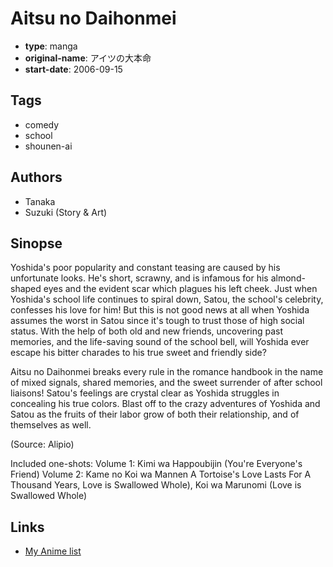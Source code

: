 # Aitsu no Daihonmei

-   **type**: manga
-   **original-name**: アイツの大本命
-   **start-date**: 2006-09-15

## Tags

-   comedy
-   school
-   shounen-ai

## Authors

-   Tanaka
-   Suzuki (Story & Art)

## Sinopse

Yoshida's poor popularity and constant teasing are caused by his unfortunate looks. He's short, scrawny, and is infamous for his almond-shaped eyes and the evident scar which plagues his left cheek. Just when Yoshida's school life continues to spiral down, Satou, the school's celebrity, confesses his love for him! But this is not good news at all when Yoshida assumes the worst in Satou since it's tough to trust those of high social status. With the help of both old and new friends, uncovering past memories, and the life-saving sound of the school bell, will Yoshida ever escape his bitter charades to his true sweet and friendly side?

Aitsu no Daihonmei breaks every rule in the romance handbook in the name of mixed signals, shared memories, and the sweet surrender of after school liaisons! Satou's feelings are crystal clear as Yoshida struggles in concealing his true colors. Blast off to the crazy adventures of Yoshida and Satou as the fruits of their labor grow of both their relationship, and of themselves as well.

(Source: Alipio)

Included one-shots:
Volume 1: Kimi wa Happoubijin (You're Everyone's Friend)
Volume 2: Kame no Koi wa Mannen A Tortoise's Love Lasts For A Thousand Years, Love is Swallowed Whole), Koi wa Marunomi (Love is Swallowed Whole)

## Links

-   [My Anime list](https://myanimelist.net/manga/14748/Aitsu_no_Daihonmei)
